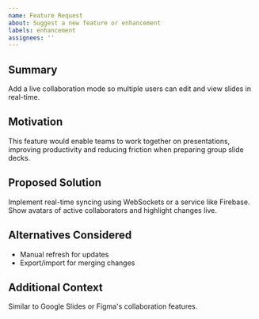 ```yaml
---
name: Feature Request
about: Suggest a new feature or enhancement
labels: enhancement
assignees: ''
---
```


## Summary

Add a live collaboration mode so multiple users can edit and view slides in real-time.

## Motivation

This feature would enable teams to work together on presentations, improving productivity and reducing friction when preparing group slide decks.

## Proposed Solution

Implement real-time syncing using WebSockets or a service like Firebase. Show avatars of active collaborators and highlight changes live.

## Alternatives Considered

- Manual refresh for updates
- Export/import for merging changes

## Additional Context

Similar to Google Slides or Figma's collaboration features.

